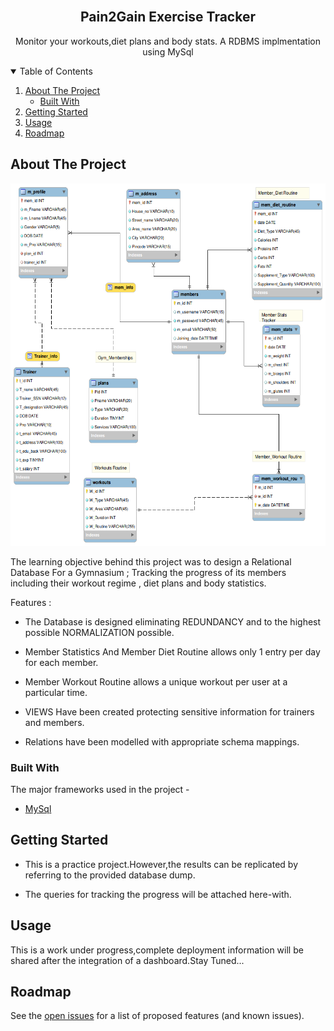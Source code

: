 <!-- PROJECT LOGO -->
<br />
  <h2 align="center">Pain2Gain Exercise Tracker</h2>

  <p align="center">
    Monitor your workouts,diet plans and body stats.
    A RDBMS implmentation using MySql
    <br />
  </p>
</p>

<!-- TABLE OF CONTENTS -->
<details open="open">
  <summary>Table of Contents</summary>
  <ol>
    <li>
      <a href="#about-the-project">About The Project</a>
      <ul>
        <li><a href="#built-with">Built With</a></li>
      </ul>
    </li>
     <li><a href="#Getting-Started">Getting Started</a></li>
    <li><a href="#usage">Usage</a></li>
    <li><a href="#roadmap">Roadmap</a></li>
  </ol>
</details>



<!-- ABOUT THE PROJECT -->
## About The Project
<p align="center">
<img src="images/gym_db.png" alt="Logo" width="620" height="580">

The learning objective behind this project was to design a Relational Database For a Gymnasium ; Tracking the progress of its members including their workout regime , diet plans and body statistics.

Features :
* The Database is designed eliminating REDUNDANCY and to the highest possible NORMALIZATION possible.

* Member Statistics And Member Diet Routine allows only 1 entry per day for each member.

* Member Workout Routine allows a unique workout per user at a particular time.

* VIEWS Have been created protecting sensitive information for trainers and members.

* Relations have been modelled with appropriate schema mappings.

### Built With

The major frameworks used in the project -
* [MySql](https://www.mysql.com/)



<!-- GETTING STARTED -->
## Getting Started

* This is a practice project.However,the results can be replicated by referring to the provided database dump.

* The queries for tracking the progress will be attached here-with.

<!-- USAGE EXAMPLES -->
## Usage

This is a work under progress,complete deployment information will be shared after the integration of a dashboard.Stay Tuned...

<!-- ROADMAP -->
## Roadmap

See the [open issues](https://github.com/Consultingcriminal/Pain2Gain_Exercise_Tracker/issues) for a list of proposed features (and known issues).




